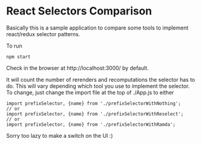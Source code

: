 # React Selectors Comparison

Basically this is a sample application to compare some tools to implement react/redux selector patterns.


To run
```
npm start
```
Check in the browser at http://localhost:3000/ by default.

It will count the number of rerenders and recomputations the selector has to do. This will vary depending which tool you use to implement the selector. To change, just change the import file at the top of ./App.js to either

```
import prefixSelector, {name} from './prefixSelectorWithNothing';
// or 
import prefixSelector, {name} from './prefixSelectorWithReselect';
// or
import prefixSelector, {name} from './prefixSelectorWithRamda';
```

Sorry too lazy to make a switch on the UI :)


